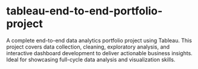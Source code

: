 # tableau-end-to-end-portfolio-project
A complete end-to-end data analytics portfolio project using Tableau. This project covers data collection, cleaning, exploratory analysis, and interactive dashboard development to deliver actionable business insights. Ideal for showcasing full-cycle data analysis and visualization skills.
